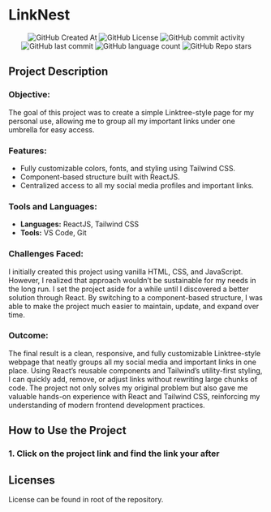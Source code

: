 # LinkNest

<div align="center">

<img alt="GitHub Created At" src="https://img.shields.io/github/created-at/KieranPritchard/LinkNest">

<img alt="GitHub License" src="https://img.shields.io/github/license/KieranPritchard/LinkNest">

<img alt="GitHub commit activity" src="https://img.shields.io/github/commit-activity/t/KieranPritchard/LinkNest">

<img alt="GitHub last commit" src="https://img.shields.io/github/last-commit/KieranPritchard/LinkNest">

<img alt="GitHub language count" src="https://img.shields.io/github/languages/count/KieranPritchard/LinkNest">

<img alt="GitHub Repo stars" src="https://img.shields.io/github/stars/KieranPritchard/LinkNest">

</div>

## Project Description

### Objective:

The goal of this project was to create a simple Linktree-style page for my personal use, allowing me to group all my important links under one umbrella for easy access.

### Features:

- Fully customizable colors, fonts, and styling using Tailwind CSS.
- Component-based structure built with ReactJS.
- Centralized access to all my social media profiles and important links.

### Tools and Languages:

* **Languages:** ReactJS, Tailwind CSS
* **Tools:** VS Code, Git

### Challenges Faced:

I initially created this project using vanilla HTML, CSS, and JavaScript. However, I realized that approach wouldn’t be sustainable for my needs in the long run. I set the project aside for a while until I discovered a better solution through React. By switching to a component-based structure, I was able to make the project much easier to maintain, update, and expand over time.

### Outcome:

The final result is a clean, responsive, and fully customizable Linktree-style webpage that neatly groups all my social media and important links in one place. Using React’s reusable components and Tailwind’s utility-first styling, I can quickly add, remove, or adjust links without rewriting large chunks of code. The project not only solves my original problem but also gave me valuable hands-on experience with React and Tailwind CSS, reinforcing my understanding of modern frontend development practices.

## How to Use the Project

### 1. Click on the project link and find the link your after 

## Licenses
License can be found in root of the repository.
